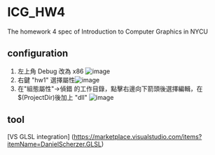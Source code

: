 # ICG_HW4
The homework 4 spec of Introduction to Computer Graphics in NYCU

## configuration
1. 左上角 Debug 改為 x86 ![image](https://user-images.githubusercontent.com/43198412/135579437-00ba18fc-7389-4f37-a1e7-84c80451e40c.png)
2. 右鍵 "hw1" 選擇屬性![image](https://user-images.githubusercontent.com/43198412/135579701-21998358-4c2a-4090-a522-a1ad1af6e470.png)
3. 在"組態屬性"->偵錯 的工作目錄，點擊右邊向下箭頭後選擇編輯，在$(ProjectDir)後加上 "dll" ![image](https://user-images.githubusercontent.com/43198412/135579633-ab5a0d3c-96e2-40b7-91cc-f8fe2dfa01e3.png)

## tool
[VS GLSL integration] (https://marketplace.visualstudio.com/items?itemName=DanielScherzer.GLSL)